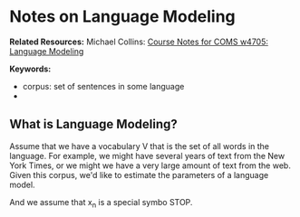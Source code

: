 # Notes on Language Modeling
**Related Resources:**
Michael Collins: [Course Notes for COMS w4705: Language Modeling](http://www.cs.columbia.edu/~mcollins/courses/nlp2011/notes/lm.pdf)

**Keywords:**
- corpus: set of sentences in some language
- 

## What is Language Modeling?
Assume that we have a vocabulary V that is the set of all words in the language. For example, we might have several years of text from the New York Times, or we might we have a very large amount of text from the web. Given this corpus, we'd like to estimate the parameters of a language model. 

And we assume that x<sub>n</sub> is a special symbo STOP.  

<!--stackedit_data:
eyJoaXN0b3J5IjpbMzQ4NTE5Njg1LC0xNDgwODU4OTg2LC0yNj
EwNjI0N119
-->